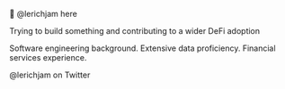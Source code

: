 👋 @lerichjam here

Trying to build something and contributing to a wider DeFi adoption

Software engineering background. Extensive data proficiency. Financial services experience.

@lerichjam on Twitter

<!---
lerichjam/lerichjam is a ✨ special ✨ repository because its `README.md` (this file) appears on your GitHub profile.
You can click the Preview link to take a look at your changes.
--->
